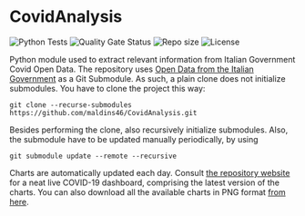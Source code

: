 # CovidAnalysis
![Python Tests](https://github.com/maldins46/CovidAnalysis/workflows/Python%20Tests/badge.svg)
![Quality Gate Status](https://sonarcloud.io/api/project_badges/measure?project=maldins46_CovidAnalysis&metric=alert_status)
![Repo size](https://img.shields.io/github/repo-size/maldins46/CovidAnalysis)
![License](https://img.shields.io/github/license/maldins46/CovidAnalysis)


Python module used to extract relevant information from Italian Government Covid Open Data. The repository uses [Open Data from the Italian Government](https://github.com/pcm-dpc/COVID-19) as a Git Submodule. As such, a plain clone does not initialize submodules. You have to clone the project this way:

```
git clone --recurse-submodules https://github.com/maldins46/CovidAnalysis.git 
```
Besides performing the clone, also recursively initialize submodules. Also, the submodule have to be updated manually periodically, by using

```
git submodule update --remote --recursive
```

Charts are automatically updated each day. Consult [the repository website](https://maldins46.github.io/CovidAnalysis) for a neat live COVID-19 dashboard, comprising the latest version of the charts. You can also download all the available charts in PNG format [from here](https://github.com/maldins46/CovidAnalysis/releases/latest).
